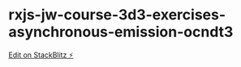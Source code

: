 # rxjs-jw-course-3d3-exercises-asynchronous-emission-ocndt3

[Edit on StackBlitz ⚡️](https://stackblitz.com/edit/rxjs-jw-course-3d3-exercises-asynchronous-emission-ocndt3)